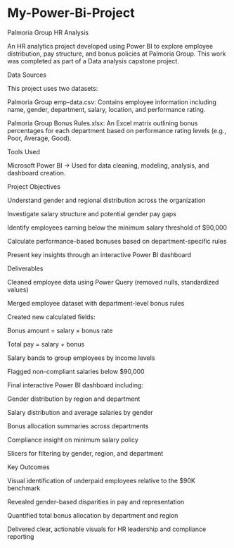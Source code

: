 # My-Power-Bi-Project

Palmoria Group HR Analysis

An HR analytics project developed using Power BI to explore employee distribution, pay structure, and bonus policies at Palmoria Group. This work was completed as part of a Data analysis capstone project.


 Data Sources

This project uses two datasets:

Palmoria Group emp-data.csv: Contains employee information including name, gender, department, salary, location, and performance rating.

Palmoria Group Bonus Rules.xlsx: An Excel matrix outlining bonus percentages for each department based on performance rating levels (e.g., Poor, Average, Good).


Tools Used

Microsoft Power BI
→ Used for data cleaning, modeling, analysis, and dashboard creation.


 Project Objectives

Understand gender and regional distribution across the organization

Investigate salary structure and potential gender pay gaps

Identify employees earning below the minimum salary threshold of $90,000

Calculate performance-based bonuses based on department-specific rules

Present key insights through an interactive Power BI dashboard

Deliverables

Cleaned employee data using Power Query (removed nulls, standardized values)

Merged employee dataset with department-level bonus rules

Created new calculated fields:

Bonus amount = salary × bonus rate

Total pay = salary + bonus

Salary bands to group employees by income levels


Flagged non-compliant salaries below $90,000

Final interactive Power BI dashboard including:

Gender distribution by region and department

Salary distribution and average salaries by gender

Bonus allocation summaries across departments

Compliance insight on minimum salary policy

Slicers for filtering by gender, region, and department

 Key Outcomes

Visual identification of underpaid employees relative to the $90K benchmark

Revealed gender-based disparities in pay and representation

Quantified total bonus allocation by department and region

Delivered clear, actionable visuals for HR leadership and compliance reporting
